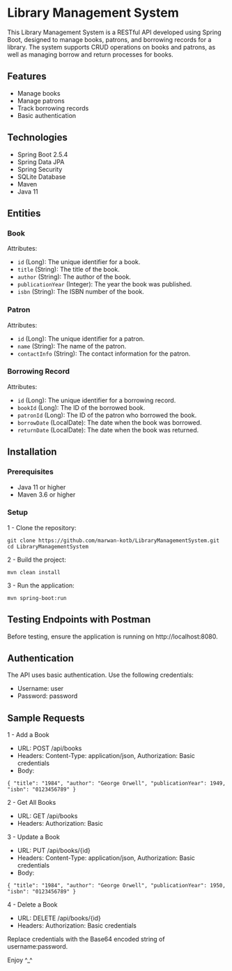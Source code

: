 # Library Management System

This Library Management System is a RESTful API developed using Spring Boot, designed to manage books, patrons, and borrowing records for a library. The system supports CRUD operations on books and patrons, as well as managing borrow and return processes for books.

## Features

- Manage books
- Manage patrons
- Track borrowing records
- Basic authentication

## Technologies

- Spring Boot 2.5.4
- Spring Data JPA
- Spring Security
- SQLite Database
- Maven
- Java 11

## Entities
### Book

Attributes:

- `id` (Long): The unique identifier for a book.
- `title` (String): The title of the book.
- `author` (String): The author of the book.
- `publicationYear` (Integer): The year the book was published.
- `isbn` (String): The ISBN number of the book.

### Patron

Attributes:

- `id` (Long): The unique identifier for a patron.
- `name` (String): The name of the patron.
- `contactInfo` (String): The contact information for the patron.

### Borrowing Record

Attributes:

- `id` (Long): The unique identifier for a borrowing record.
- `bookId` (Long): The ID of the borrowed book.
- `patronId` (Long): The ID of the patron who borrowed the book.
- `borrowDate` (LocalDate): The date when the book was borrowed.
- `returnDate` (LocalDate): The date when the book was returned.

## Installation

### Prerequisites

- Java 11 or higher
- Maven 3.6 or higher

### Setup

1 - Clone the repository:


`git clone https://github.com/marwan-kotb/LibraryManagementSystem.git`
`cd LibraryManagementSystem`

2 - Build the project:

`mvn clean install`
 
3 - Run the application:

`mvn spring-boot:run`

## Testing Endpoints with Postman

Before testing, ensure the application is running on http://localhost:8080.

## Authentication

The API uses basic authentication. Use the following credentials:

- Username: user
- Password: password

## Sample Requests

1 - Add a Book
 - URL: POST /api/books
 - Headers: Content-Type: application/json, Authorization: Basic credentials
 - Body:


`
    {
      "title": "1984",
      "author": "George Orwell",
      "publicationYear": 1949,
      "isbn": "0123456789"
    }
`

2 - Get All Books

- URL: GET /api/books
- Headers: Authorization: Basic <credentials>

3 - Update a Book

- URL: PUT /api/books/{id}
- Headers: Content-Type: application/json, Authorization: Basic credentials
- Body:

    
`
	{
	  "title": "1984",
	  "author": "George Orwell",
	  "publicationYear": 1950,
	  "isbn": "0123456789"
	}
 `


4 - Delete a Book
- URL: DELETE /api/books/{id}
- Headers: Authorization: Basic credentials

Replace credentials with the Base64 encoded string of username:password.



Enjoy ^_^
